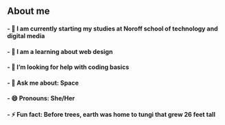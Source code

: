 ## About me

<body> 
<h4>- 🔭 I am currently starting my studies at Noroff school of technology and digital media
<h4>- 🌱 I am a learning about web design
<h4>- 🤔 I’m looking for help with coding basics
<h4>- 💬 Ask me about: Space
<h4>- 😄 Pronouns: She/Her
<h4>- ⚡ Fun fact: Before trees, earth was home to tungi that grew 26 feet tall
